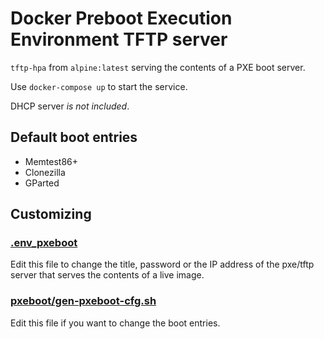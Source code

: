 # Docker Preboot Execution Environment TFTP server
`tftp-hpa` from `alpine:latest` serving the contents of a PXE boot server.

Use `docker-compose up` to start the service.

DHCP server *is not included*.

## Default boot entries
- Memtest86+
- Clonezilla
- GParted

## Customizing

### [.env_pxeboot](.env_pxeboot)
Edit this file to change the title, password or the IP address of the pxe/tftp server that serves the contents of a live image.

### [pxeboot/gen-pxeboot-cfg.sh](pxeboot/gen-pxeboot-cfg.sh)

Edit this file if you want to change the boot entries.

